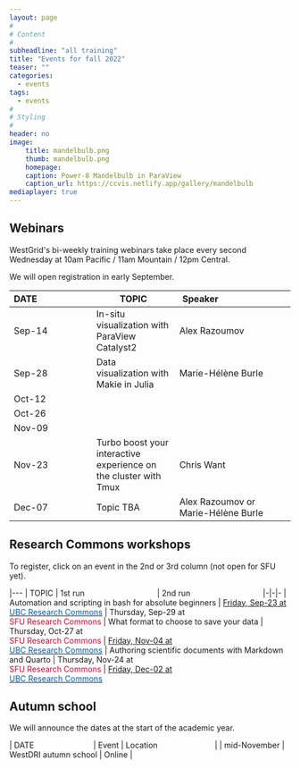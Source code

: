 ```yaml
---
layout: page
#
# Content
#
subheadline: "all training"
title: "Events for fall 2022"
teaser: ""
categories:
  - events
tags:
  - events
#
# Styling
#
header: no
image:
    title: mandelbulb.png
    thumb: mandelbulb.png
    homepage:
    caption: Power-8 Mandelbulb in ParaView
    caption_url: https://ccvis.netlify.app/gallery/mandelbulb
mediaplayer: true
---
```


## Webinars

WestGrid's bi-weekly training webinars take place every second Wednesday at 10am Pacific / 11am Mountain /
12pm Central.

We will open registration in early September.
<!-- For *upcoming webinars*, click the linked title to see more details or to register. For *past -->
<!-- sessions*, click on the title to view recordings and slides. -->

| DATE&nbsp;&nbsp;&nbsp;&nbsp;&nbsp;&nbsp;&nbsp;&nbsp;&nbsp;&nbsp;&nbsp;&nbsp;&nbsp;&nbsp;&nbsp;&nbsp;&nbsp;&nbsp;&nbsp;&nbsp;&nbsp; | TOPIC | Speaker&nbsp;&nbsp;&nbsp;&nbsp;&nbsp;&nbsp;&nbsp;&nbsp;&nbsp;&nbsp;&nbsp;&nbsp;&nbsp;&nbsp;&nbsp;&nbsp;&nbsp;&nbsp;&nbsp;&nbsp;&nbsp;&nbsp;&nbsp;&nbsp;&nbsp;&nbsp;&nbsp; |
| ------------- | --------------- | ----------------- |
| Sep-14 | In-situ visualization with ParaView Catalyst2 | Alex Razoumov |
| Sep-28 | Data visualization with Makie in Julia | Marie-Hélène Burle |
| Oct-12 | | |
| Oct-26 | | |
| Nov-09 | | |
| Nov-23 | Turbo boost your interactive experience on the cluster with Tmux | Chris Want |
| Dec-07 | Topic TBA | Alex Razoumov or Marie-Hélène Burle |

<!-- Nov-13[^1] -->
<!-- [^1]: Note the different day of the week (Friday). -->





## Research Commons workshops

<!-- For upcoming workshops, click a date to see more details or to register. -->
To register, click on an event in the 2nd or 3rd column (not open for SFU yet).

|---
| TOPIC | 1st run&emsp;&emsp;&emsp;&emsp;&emsp;&emsp;&emsp;&emsp;&emsp; | 2nd run&emsp;&emsp;&emsp;&emsp;&emsp;&emsp;&emsp;&emsp;&emsp;
|-|-|-
| Automation and scripting in bash for absolute beginners | [Friday, Sep-23 at<br> <span style="color:#005CA7">UBC Research Commons</span>](https://libcal.library.ubc.ca/event/3683923) | Thursday, Sep-29 at<br> <span style="color:#CE0834">SFU Research Commons</span>
| What format to choose to save your data | Thursday, Oct-27 at<br> <span style="color:#CE0834">SFU Research Commons</span> | [Friday, Nov-04 at<br> <span style="color:#005CA7">UBC Research Commons</span>](https://libcal.library.ubc.ca/event/3683941)
| Authoring scientific documents with Markdown and Quarto | Thursday, Nov-24 at<br> <span style="color:#CE0834">SFU Research Commons</span> | [Friday, Dec-02 at<br> <span style="color:#005CA7">UBC Research Commons</span>](https://libcal.library.ubc.ca/event/3683985)










<!-- | Sep-27 to Oct-25 | [UofA's Fall Research Computing Bootcamp](https://www.ualberta.ca/information-services-and-technology/news/2021/fall-2021-research-computing-bootcamp.html) | Online by the UofA | -->
<!-- | Oct-04 and Oct-05 | [Visualization with Paraview (EN)](https://www.eventbrite.ca/e/171338226247) | <span style="color:#3339ff">National training workshop</span> | -->
<!-- | Oct-14 | [Multi-processing in Julia](https://libcal.library.ubc.ca/calendar/vancouver/julia-part-1) | <span style="color:#005CA7">Online for UBC Research Commons</span> | -->
<!-- | Oct-18 and Oct-19 | Parallel Julia workshop | Invited for a 3rd party | -->
<!-- | Nov-02 and Nov-03 | [Visualization with Paraview (FR)](https://www.eventbrite.ca/e/172208820217) | <span style="color:#3339ff">National training workshop</span> | -->
<!-- | Nov-18 | [Using Deep Learning to increase image resolution](https://libcal.library.ubc.ca/calendar/vancouver/deep-learning-image-processing) | <span style="color:#005CA7">Online for UBC Research Commons</span> | -->
<!-- | Dec-09 | [Working with shared and distributed arrays in Julia](https://libcal.library.ubc.ca/calendar/vancouver/julia-part-2) | <span style="color:#005CA7">Online for UBC Research Commons</span> | -->




## Autumn school

We will announce the dates at the start of the academic year.

| DATE&nbsp;&nbsp;&nbsp;&nbsp;&nbsp;&nbsp;&nbsp;&nbsp;&nbsp;&nbsp;&nbsp;&nbsp;&nbsp;&nbsp;&nbsp;&nbsp;&nbsp;&nbsp;&nbsp;&nbsp;&nbsp;&nbsp;&nbsp;&nbsp;&nbsp;&nbsp; | Event | Location&nbsp;&nbsp;&nbsp;&nbsp;&nbsp;&nbsp;&nbsp;&nbsp;&nbsp;&nbsp;&nbsp;&nbsp;&nbsp;&nbsp;&nbsp;&nbsp;&nbsp;&nbsp;&nbsp;&nbsp;&nbsp;&nbsp;&nbsp;&nbsp;&nbsp; |
| mid-November | WestDRI autumn school | Online |



<!-- As always, we welcome requests for other training topics and events. Please email suggestions to training@westgrid.ca. -->
